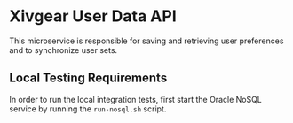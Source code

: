 # Xivgear User Data API

This microservice is responsible for saving and retrieving user preferences and to
synchronize user sets.

## Local Testing Requirements

In order to run the local integration tests, first start the Oracle NoSQL service by
running the `run-nosql.sh` script.